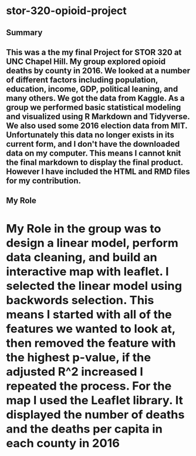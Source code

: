 

# stor-320-opioid-project

<h2>Summary<h2>
<p>This was a the my final Project for STOR 320 at UNC Chapel Hill. My group explored opioid deaths by county in 2016.
   We looked at a number of different factors including population, education, income, GDP, political leaning, and many others. We got the data from <a src="https://www.kaggle.com/ryanandreweckberg/opioid-crisis-by-interpersonal-relationships">Kaggle<a>.
   As a group we performed basic statistical modeling and visualized using R Markdown and Tidyverse. We also used some 2016 election data from MIT. Unfortunately this data no longer exists in its current form, and I don't have the downloaded data on my computer. This means I cannot knit the final markdown to display the final product. However I have included the HTML and RMD files for my contribution.<p>

<h2>My Role<h2>
<p> My Role in the group was to design a linear model, perform data cleaning, and build an interactive map with leaflet. I selected the linear model using backwords selection. This means I started with all of the features we wanted to look at, then removed the feature with the highest p-value, if the adjusted R^2 increased I repeated the process. For the map I used the Leaflet library. It displayed the number of deaths and the deaths per capita in each county in 2016<p>